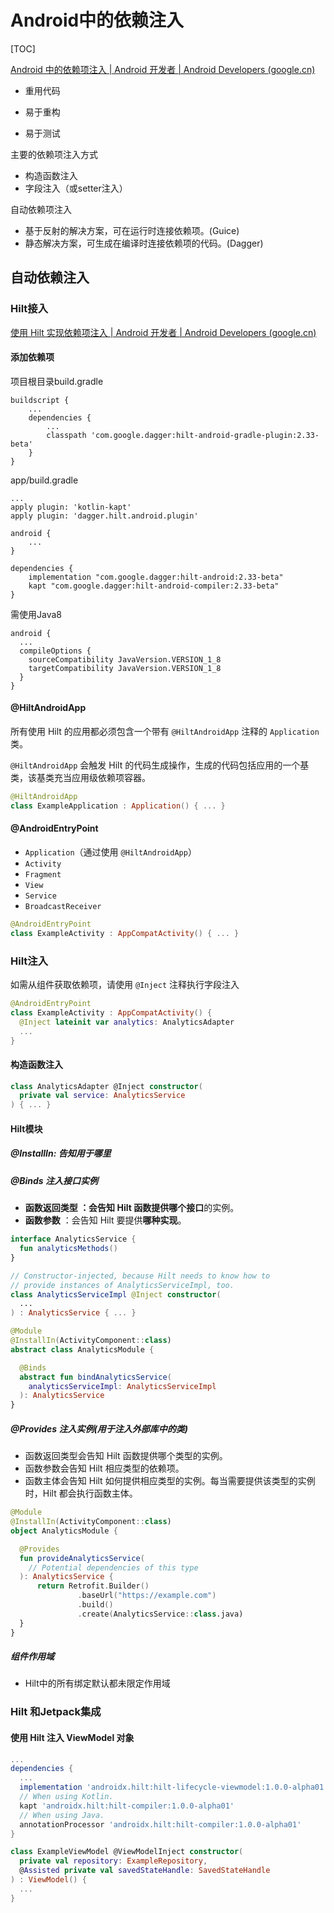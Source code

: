 # Android中的依赖注入

[TOC]

[Android 中的依赖项注入  | Android 开发者  | Android Developers (google.cn)](https://developer.android.google.cn/training/dependency-injection?hl=zh_cn)

- 重用代码

- 易于重构

- 易于测试

主要的依赖项注入方式

- 构造函数注入
- 字段注入（或setter注入）

自动依赖项注入

- 基于反射的解决方案，可在运行时连接依赖项。(Guice)
- 静态解决方案，可生成在编译时连接依赖项的代码。(Dagger)

## 自动依赖注入

### Hilt接入

[使用 Hilt 实现依赖项注入  | Android 开发者  | Android Developers (google.cn)](https://developer.android.google.cn/training/dependency-injection/hilt-android?hl=zh_cn)

#### 添加依赖项

项目根目录build.gradle

```
buildscript {
    ...
    dependencies {
        ...
        classpath 'com.google.dagger:hilt-android-gradle-plugin:2.33-beta'
    }
}
```

app/build.gradle

```
...
apply plugin: 'kotlin-kapt'
apply plugin: 'dagger.hilt.android.plugin'

android {
    ...
}

dependencies {
    implementation "com.google.dagger:hilt-android:2.33-beta"
    kapt "com.google.dagger:hilt-android-compiler:2.33-beta"
}
```

需使用Java8

```
android {
  ...
  compileOptions {
    sourceCompatibility JavaVersion.VERSION_1_8
    targetCompatibility JavaVersion.VERSION_1_8
  }
}
```

#### @HiltAndroidApp

所有使用 Hilt 的应用都必须包含一个带有 `@HiltAndroidApp` 注释的 `Application` 类。

`@HiltAndroidApp` 会触发 Hilt 的代码生成操作，生成的代码包括应用的一个基类，该基类充当应用级依赖项容器。

```kotlin
@HiltAndroidApp
class ExampleApplication : Application() { ... }
```

#### @AndroidEntryPoint

- `Application`（通过使用 `@HiltAndroidApp`）
- `Activity`
- `Fragment`
- `View`
- `Service`
- `BroadcastReceiver`

```kotlin
@AndroidEntryPoint
class ExampleActivity : AppCompatActivity() { ... }
```

### Hilt注入

如需从组件获取依赖项，请使用 `@Inject` 注释执行字段注入

```kotlin
@AndroidEntryPoint
class ExampleActivity : AppCompatActivity() {
  @Inject lateinit var analytics: AnalyticsAdapter
  ...
}
```

#### 构造函数注入

```kotlin
class AnalyticsAdapter @Inject constructor(
  private val service: AnalyticsService
) { ... }
```

#### Hilt模块

##### @InstallIn: 告知用于哪里

##### @Binds 注入接口实例

- **函数返回类型 **：会告知 Hilt 函数提供**哪个接口**的实例。
- **函数参数** ：会告知 Hilt 要提供**哪种实现**。

```kotlin
interface AnalyticsService {
  fun analyticsMethods()
}

// Constructor-injected, because Hilt needs to know how to
// provide instances of AnalyticsServiceImpl, too.
class AnalyticsServiceImpl @Inject constructor(
  ...
) : AnalyticsService { ... }

@Module
@InstallIn(ActivityComponent::class)
abstract class AnalyticsModule {

  @Binds
  abstract fun bindAnalyticsService(
    analyticsServiceImpl: AnalyticsServiceImpl
  ): AnalyticsService
}
```

##### @Provides 注入实例(用于注入外部库中的类)

- 函数返回类型会告知 Hilt 函数提供哪个类型的实例。
- 函数参数会告知 Hilt 相应类型的依赖项。
- 函数主体会告知 Hilt 如何提供相应类型的实例。每当需要提供该类型的实例时，Hilt 都会执行函数主体。

```kotlin
@Module
@InstallIn(ActivityComponent::class)
object AnalyticsModule {

  @Provides
  fun provideAnalyticsService(
    // Potential dependencies of this type
  ): AnalyticsService {
      return Retrofit.Builder()
               .baseUrl("https://example.com")
               .build()
               .create(AnalyticsService::class.java)
  }
}
```

##### 组件作用域

- Hilt中的所有绑定默认都未限定作用域



### Hilt 和Jetpack集成

#### 使用 Hilt 注入 ViewModel 对象

```groovy
...
dependencies {
  ...
  implementation 'androidx.hilt:hilt-lifecycle-viewmodel:1.0.0-alpha01'
  // When using Kotlin.
  kapt 'androidx.hilt:hilt-compiler:1.0.0-alpha01'
  // When using Java.
  annotationProcessor 'androidx.hilt:hilt-compiler:1.0.0-alpha01'
}
```

```kotlin
class ExampleViewModel @ViewModelInject constructor(
  private val repository: ExampleRepository,
  @Assisted private val savedStateHandle: SavedStateHandle
) : ViewModel() {
  ...
}
```

